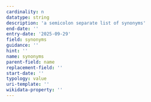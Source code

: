 ```yaml
---
cardinality: n
datatype: string
description: 'a semicolon separate list of synonyms'
end-date: ''
entry-date: '2025-09-29'
field: synonyms
guidance: ''
hint: ''
name: synonyms
parent-field: name
replacement-field: ''
start-date: ''
typology: value
uri-template: ''
wikidata-property: ''
---
```

